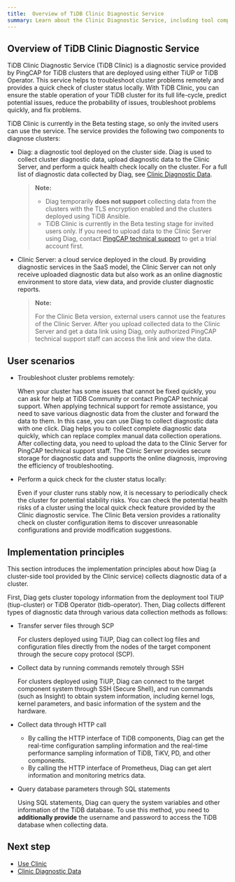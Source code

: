 ```yaml
---
title:  Overview of TiDB Clinic Diagnostic Service
summary: Learn about the Clinic Diagnostic Service, including tool components, user scenarios, and implementation principles.
---
```


## Overview of TiDB Clinic Diagnostic Service

TiDB Clinic Diagnostic Service (TiDB Clinic) is a diagnostic service provided by PingCAP for TiDB clusters that are deployed using either TiUP or TiDB Operator. This service helps to troubleshoot cluster problems remotely and provides a quick check of cluster status locally. With TiDB Clinic, you can ensure the stable operation of your TiDB cluster for its full life-cycle, predict potential issues, reduce the probability of issues, troubleshoot problems quickly, and fix problems.

TiDB Clinic is currently in the Beta testing stage, so only the invited users can use the service. The service provides the following two components to diagnose clusters:

- Diag: a diagnostic tool deployed on the cluster side. Diag is used to collect cluster diagnostic data, upload diagnostic data to the Clinic Server, and perform a quick health check locally on the cluster. For a full list of diagnostic data collected by Diag, see [Clinic Diagnostic Data](/clinic/clinic-data-instruction-for-tiup.md).

    > **Note:**
    >
    > - Diag temporarily **does not support** collecting data from the clusters with the TLS encryption enabled and the clusters deployed using TiDB Ansible.
    > - TiDB Clinic is currently in the Beta testing stage for invited users only. If you need to upload data to the Clinic Server using Diag, contact [PingCAP technical support](https://en.pingcap.com/contact-us/) to get a trial account first.

- Clinic Server: a cloud service deployed in the cloud. By providing diagnostic services in the SaaS model, the Clinic Server can not only receive uploaded diagnostic data but also work as an online diagnostic environment to store data, view data, and provide cluster diagnostic reports.

    > **Note:**
    >
    > For the Clinic Beta version, external users cannot use the features of the Clinic Server. After you upload collected data to the Clinic Server and get a data link using Diag, only authorized PingCAP technical support staff can access the link and view the data.

## User scenarios

- Troubleshoot cluster problems remotely:

    When your cluster has some issues that cannot be fixed quickly, you can ask for help at TiDB Community or contact PingCAP technical support. When applying technical support for remote assistance, you need to save various diagnostic data from the cluster and forward the data to them. In this case, you can use Diag to collect diagnostic data with one click. Diag helps you to collect complete diagnostic data quickly, which can replace complex manual data collection operations. After collecting data, you need to upload the data to the Clinic Server for PingCAP technical support staff. The Clinic Server provides secure storage for diagnostic data and supports the online diagnosis, improving the efficiency of troubleshooting.

- Perform a quick check for the cluster status locally:

    Even if your cluster runs stably now, it is necessary to periodically check the cluster for potential stability risks. You can check the potential health risks of a cluster using the local quick check feature provided by the Clinic diagnostic service. The Clinic Beta version provides a rationality check on cluster configuration items to discover unreasonable configurations and provide modification suggestions.

## Implementation principles

This section introduces the implementation principles about how Diag (a cluster-side tool provided by the Clinic service) collects diagnostic data of a cluster.

First, Diag gets cluster topology information from the deployment tool TiUP (tiup-cluster) or TiDB Operator (tidb-operator). Then, Diag collects different types of diagnostic data through various data collection methods as follows:

- Transfer server files through SCP

    For clusters deployed using TiUP, Diag can collect log files and configuration files directly from the nodes of the target component through the secure copy protocol (SCP).

- Collect data by running commands remotely through SSH

    For clusters deployed using TiUP, Diag can connect to the target component system through SSH (Secure Shell), and run commands (such as Insight) to obtain system information, including kernel logs, kernel parameters, and basic information of the system and the hardware.

- Collect data through HTTP call

    - By calling the HTTP interface of TiDB components, Diag can get the real-time configuration sampling information and the real-time performance sampling information of TiDB, TiKV, PD, and other components.
    - By calling the HTTP interface of Prometheus, Diag can get alert information and monitoring metrics data.

- Query database parameters through SQL statements

    Using SQL statements, Diag can query the system variables and other information of the TiDB database. To use this method, you need to **additionally provide** the username and password to access the TiDB database when collecting data.

## Next step

 - [Use Clinic](/clinic/clinic-data-instruction-for-tiup.md)
 - [Clinic Diagnostic Data](/clinic/clinic-data-instruction-for-tiup.md)
